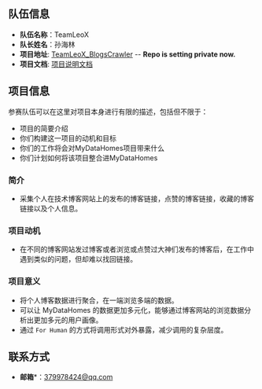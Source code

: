 ## 队伍信息

* **队伍名称**：TeamLeoX
* **队长姓名**：孙海林
* **项目地址**: [TeamLeoX_BlogsCrawler](https://github.com/sunhailin-Leo/TeamLeoX_BlogsCrawler) -- **Repo is setting private now.**
* **项目文档**: [项目说明文档](https://github.com/sunhailin-Leo/TeamLeoX_BlogsCrawler/blob/master/README.md)

## 项目信息

参赛队伍可以在这里对项目本身进行有限的描述，包括但不限于：
 * 项目的简要介绍
 * 你们构建这一项目的动机和目标
 * 你们的工作将会对MyDataHomes项目带来什么
 * 你们计划如何将该项目整合进MyDataHomes
 
### 简介

* 采集个人在技术博客网站上的发布的博客链接，点赞的博客链接，收藏的博客链接以及个人信息。

### 项目动机

* 在不同的博客网站发过博客或者浏览或点赞过大神们发布的博客后，在工作中遇到类似的问题，但却难以找回链接。

### 项目意义

* 将个人博客数据进行聚合，在一端浏览多端的数据。
* 可以让 MyDataHomes 的数据更加多元化，能够通过博客网站的浏览数据分析出更加多元的用户画像。
* 通过 `For Human` 的方式将调用形式对外暴露，减少调用的复杂层度。

## 联系方式

* **邮箱***：379978424@qq.com
